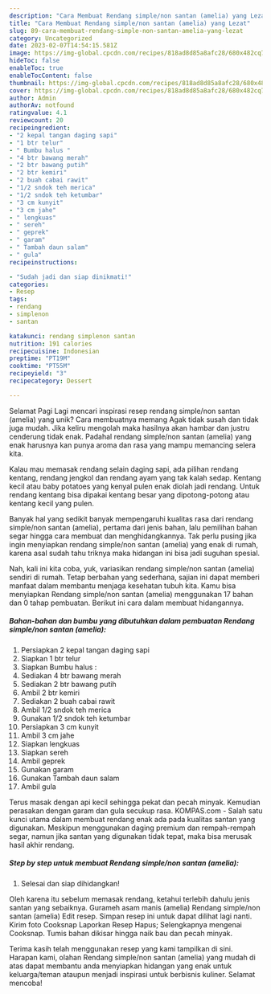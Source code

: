 ```yaml
---
description: "Cara Membuat Rendang simple/non santan (amelia) yang Lezat"
title: "Cara Membuat Rendang simple/non santan (amelia) yang Lezat"
slug: 89-cara-membuat-rendang-simple-non-santan-amelia-yang-lezat
category: Uncategorized
date: 2023-02-07T14:54:15.581Z
image: https://img-global.cpcdn.com/recipes/818ad8d85a8afc28/680x482cq70/rendang-simplenon-santan-amelia-foto-resep-utama.jpg
hideToc: false
enableToc: true
enableTocContent: false
thumbnail: https://img-global.cpcdn.com/recipes/818ad8d85a8afc28/680x482cq70/rendang-simplenon-santan-amelia-foto-resep-utama.jpg
cover: https://img-global.cpcdn.com/recipes/818ad8d85a8afc28/680x482cq70/rendang-simplenon-santan-amelia-foto-resep-utama.jpg
author: Admin
authorAv: notfound
ratingvalue: 4.1
reviewcount: 20
recipeingredient:
- "2 kepal tangan daging sapi"
- "1 btr telur"
- " Bumbu halus "
- "4 btr bawang merah"
- "2 btr bawang putih"
- "2 btr kemiri"
- "2 buah cabai rawit"
- "1/2 sndok teh merica"
- "1/2 sndok teh ketumbar"
- "3 cm kunyit"
- "3 cm jahe"
- " lengkuas"
- " sereh"
- " geprek"
- " garam"
- " Tambah daun salam"
- " gula"
recipeinstructions:

- "Sudah jadi dan siap dinikmati!"
categories:
- Resep
tags:
- rendang
- simplenon
- santan

katakunci: rendang simplenon santan 
nutrition: 191 calories
recipecuisine: Indonesian
preptime: "PT19M"
cooktime: "PT55M"
recipeyield: "3"
recipecategory: Dessert

---
```



Selamat Pagi Lagi mencari inspirasi resep rendang simple/non santan (amelia) yang unik? Cara membuatnya memang Agak tidak susah dan tidak juga mudah. Jika keliru mengolah maka hasilnya akan hambar dan justru cenderung tidak enak. Padahal rendang simple/non santan (amelia) yang enak harusnya kan punya aroma dan rasa yang mampu memancing selera kita.


Kalau mau memasak rendang selain daging sapi, ada pilihan rendang kentang, rendang jengkol dan rendang ayam yang tak kalah sedap. Kentang kecil atau baby potatoes yang kenyal pulen enak diolah jadi rendang. Untuk rendang kentang bisa dipakai kentang besar yang dipotong-potong atau kentang kecil yang pulen.

Banyak hal yang sedikit banyak mempengaruhi kualitas rasa dari rendang simple/non santan (amelia), pertama dari jenis bahan, lalu pemilihan bahan segar hingga cara membuat dan menghidangkannya. Tak perlu pusing jika ingin menyiapkan rendang simple/non santan (amelia) yang enak di rumah, karena asal sudah tahu triknya maka hidangan ini bisa jadi suguhan spesial.


Nah, kali ini kita coba, yuk, variasikan rendang simple/non santan (amelia) sendiri di rumah. Tetap berbahan yang sederhana, sajian ini dapat memberi manfaat dalam membantu menjaga kesehatan tubuh kita. Kamu bisa menyiapkan Rendang simple/non santan (amelia) menggunakan 17 bahan dan 0 tahap pembuatan. Berikut ini cara dalam membuat hidangannya.

<!--inarticleads1-->

##### Bahan-bahan dan bumbu yang dibutuhkan dalam pembuatan Rendang simple/non santan (amelia):

1. Persiapkan 2 kepal tangan daging sapi
1. Siapkan 1 btr telur
1. Siapkan  Bumbu halus :
1. Sediakan 4 btr bawang merah
1. Sediakan 2 btr bawang putih
1. Ambil 2 btr kemiri
1. Sediakan 2 buah cabai rawit
1. Ambil 1/2 sndok teh merica
1. Gunakan 1/2 sndok teh ketumbar
1. Persiapkan 3 cm kunyit
1. Ambil 3 cm jahe
1. Siapkan  lengkuas
1. Siapkan  sereh
1. Ambil  geprek
1. Gunakan  garam
1. Gunakan  Tambah daun salam
1. Ambil  gula


Terus masak dengan api kecil sehingga pekat dan pecah minyak. Kemudian perasakan dengan garam dan gula secukup rasa. KOMPAS.com - Salah satu kunci utama dalam membuat rendang enak ada pada kualitas santan yang digunakan. Meskipun menggunakan daging premium dan rempah-rempah segar, namun jika santan yang digunakan tidak tepat, maka bisa merusak hasil akhir rendang. 

<!--inarticleads2-->

##### Step by step untuk membuat Rendang simple/non santan (amelia):


1. Selesai dan siap dihidangkan!

Oleh karena itu sebelum memasak rendang, ketahui terlebih dahulu jenis santan yang sebaiknya. Gurameh asam manis (amelia) Rendang simple/non santan (amelia) Edit resep. Simpan resep ini untuk dapat dilihat lagi nanti. Kirim foto Cooksnap Laporkan Resep Hapus; Selengkapnya mengenai Cooksnap. Tumis bahan dikisar hingga naik bau dan pecah minyak. 

Terima kasih telah menggunakan resep yang kami tampilkan di sini. Harapan kami, olahan Rendang simple/non santan (amelia) yang mudah di atas dapat membantu anda menyiapkan hidangan yang enak untuk keluarga/teman ataupun menjadi inspirasi untuk berbisnis kuliner. Selamat mencoba!

